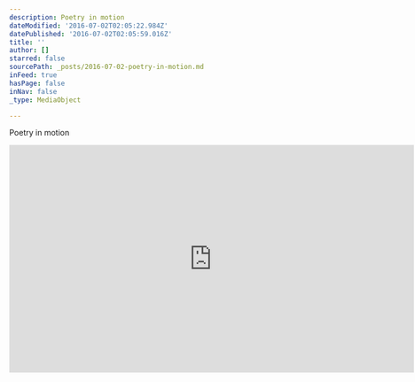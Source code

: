 ```yaml
---
description: Poetry in motion
dateModified: '2016-07-02T02:05:22.984Z'
datePublished: '2016-07-02T02:05:59.016Z'
title: ''
author: []
starred: false
sourcePath: _posts/2016-07-02-poetry-in-motion.md
inFeed: true
hasPage: false
inNav: false
_type: MediaObject

---
```

Poetry in motion

<iframe width="730" height="411" src="https://www.youtube.com/embed/SyBqLBQaH54" frameborder="0" allowfullscreen\></iframe\>